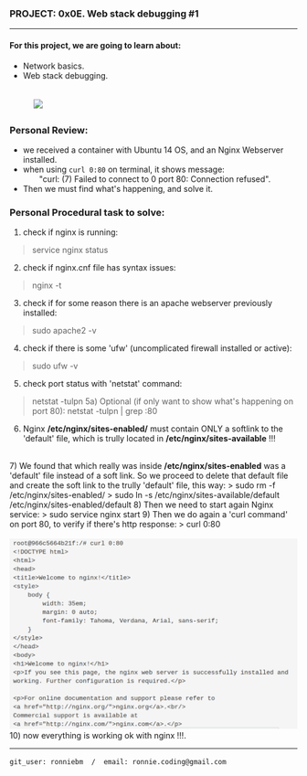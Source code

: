 ### PROJECT: 0x0E. Web stack debugging #1
----
#### For this project, we are going to learn about:
- Network basics.
- Web stack debugging.

&emsp;&emsp;<img src="https://i0.wp.com/the-avocado.org/wp-content/uploads/2020/02/Screen-Shot-2020-02-02-at-7.09.56-PM.png?resize=1920%2C768&ssl=1" />
----
### Personal Review:
- we received a container with Ubuntu 14 OS, and an Nginx Webserver installed.
- when using ```curl 0:80``` on terminal, it shows message:
<br>&emsp;&emsp;"curl: (7) Failed to connect to 0 port 80: Connection refused".
- Then we must find what's happening, and solve it.

### Personal Procedural task to solve:
1) check if nginx is running:
> service nginx status
2) check if nginx.cnf file has syntax issues:
> nginx -t

3) check if for some reason there is an apache webserver previously installed:
> sudo apache2 -v
4) check if there is some 'ufw' (uncomplicated firewall installed or active):
> sudo ufw -v
5) check port status with 'netstat' command:
> netstat -tulpn
5a) Optional (if only want to show what's happening on port 80):
> netstat -tulpn | grep :80
6) Nginx <b>/etc/nginx/sites-enabled/</b> must contain ONLY a softlink to the 'default' file,
which is trully located in <b>/etc/nginx/sites-available</b> !!!
<br>
7) We found that which really was inside <b>/etc/nginx/sites-enabled</b> was a 'default' file instead of a soft link. So we proceed to delete that default file and create the soft link to the trully 'default' file, this way:
> sudo rm -f /etc/nginx/sites-enabled/
> sudo ln -s /etc/nginx/sites-available/default /etc/nginx/sites-enabled/default
8) Then we need to start again Nginx service:
> sudo service nginx start
9) Then we do again a 'curl command' on port 80, to verify if there's http response:
> curl 0:80
<br>&emsp;&emsp;<img src="images/01.png"/>
<br>
10) now everything is working ok with nginx !!!.

---
    git_user: ronniebm  /  email: ronnie.coding@gmail.com
